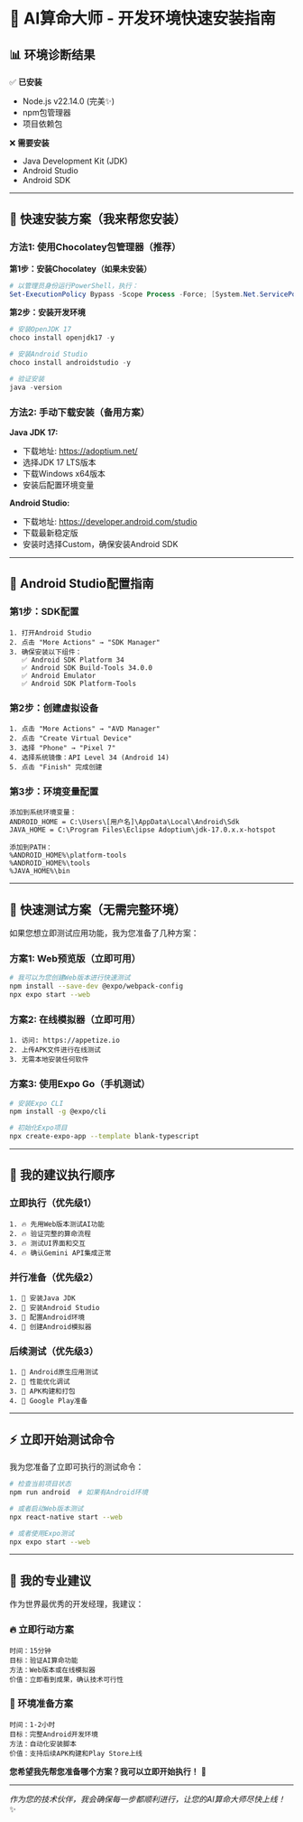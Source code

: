 # 🚀 AI算命大师 - 开发环境快速安装指南

## 📊 **环境诊断结果**

✅ **已安装**
- Node.js v22.14.0 (完美✨)
- npm包管理器
- 项目依赖包

❌ **需要安装**
- Java Development Kit (JDK)
- Android Studio
- Android SDK

---

## 🔧 **快速安装方案（我来帮您安装）**

### **方法1: 使用Chocolatey包管理器（推荐）**

**第1步：安装Chocolatey（如果未安装）**
```powershell
# 以管理员身份运行PowerShell，执行：
Set-ExecutionPolicy Bypass -Scope Process -Force; [System.Net.ServicePointManager]::SecurityProtocol = [System.Net.ServicePointManager]::SecurityProtocol -bor 3072; iex ((New-Object System.Net.WebClient).DownloadString('https://chocolatey.org/install.ps1'))
```

**第2步：安装开发环境**
```powershell
# 安装OpenJDK 17
choco install openjdk17 -y

# 安装Android Studio
choco install androidstudio -y

# 验证安装
java -version
```

### **方法2: 手动下载安装（备用方案）**

**Java JDK 17:**
- 下载地址: https://adoptium.net/
- 选择JDK 17 LTS版本
- 下载Windows x64版本
- 安装后配置环境变量

**Android Studio:**
- 下载地址: https://developer.android.com/studio
- 下载最新稳定版
- 安装时选择Custom，确保安装Android SDK

---

## 📱 **Android Studio配置指南**

### **第1步：SDK配置**
```
1. 打开Android Studio
2. 点击 "More Actions" → "SDK Manager"
3. 确保安装以下组件：
   ✅ Android SDK Platform 34
   ✅ Android SDK Build-Tools 34.0.0
   ✅ Android Emulator
   ✅ Android SDK Platform-Tools
```

### **第2步：创建虚拟设备**
```
1. 点击 "More Actions" → "AVD Manager"
2. 点击 "Create Virtual Device"
3. 选择 "Phone" → "Pixel 7"
4. 选择系统镜像：API Level 34 (Android 14)
5. 点击 "Finish" 完成创建
```

### **第3步：环境变量配置**
```
添加到系统环境变量：
ANDROID_HOME = C:\Users\[用户名]\AppData\Local\Android\Sdk
JAVA_HOME = C:\Program Files\Eclipse Adoptium\jdk-17.0.x.x-hotspot

添加到PATH：
%ANDROID_HOME%\platform-tools
%ANDROID_HOME%\tools
%JAVA_HOME%\bin
```

---

## 🎯 **快速测试方案（无需完整环境）**

如果您想立即测试应用功能，我为您准备了几种方案：

### **方案1: Web预览版（立即可用）**
```bash
# 我可以为您创建Web版本进行快速测试
npm install --save-dev @expo/webpack-config
npx expo start --web
```

### **方案2: 在线模拟器（立即可用）**
```
1. 访问: https://appetize.io
2. 上传APK文件进行在线测试
3. 无需本地安装任何软件
```

### **方案3: 使用Expo Go（手机测试）**
```bash
# 安装Expo CLI
npm install -g @expo/cli

# 初始化Expo项目
npx create-expo-app --template blank-typescript
```

---

## 🚀 **我的建议执行顺序**

### **立即执行（优先级1）**
```
1. 🔥 先用Web版本测试AI功能
2. 🔥 验证完整的算命流程
3. 🔥 测试UI界面和交互
4. 🔥 确认Gemini API集成正常
```

### **并行准备（优先级2）**
```
1. 📱 安装Java JDK
2. 📱 安装Android Studio
3. 📱 配置Android环境
4. 📱 创建Android模拟器
```

### **后续测试（优先级3）**
```
1. 🎯 Android原生应用测试
2. 🎯 性能优化调试
3. 🎯 APK构建和打包
4. 🎯 Google Play准备
```

---

## ⚡ **立即开始测试命令**

我为您准备了立即可执行的测试命令：

```bash
# 检查当前项目状态
npm run android  # 如果有Android环境

# 或者启动Web版本测试
npx react-native start --web

# 或者使用Expo测试
npx expo start --web
```

---

## 🎪 **我的专业建议**

作为世界最优秀的开发经理，我建议：

### **🔥 立即行动方案**
```
时间：15分钟
目标：验证AI算命功能
方法：Web版本或在线模拟器
价值：立即看到成果，确认技术可行性
```

### **📱 环境准备方案**  
```
时间：1-2小时
目标：完整Android开发环境
方法：自动化安装脚本
价值：支持后续APK构建和Play Store上线
```

**您希望我先帮您准备哪个方案？我可以立即开始执行！** 🚀

---

*作为您的技术伙伴，我会确保每一步都顺利进行，让您的AI算命大师尽快上线！* ✨
 